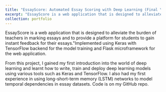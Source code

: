 ```yaml
---
title: "EssayScore: Automated Essay Scoring with Deep Learning (Final Year Project)"
excerpt: "EssayScore is a web application that is designed to alleviate the burden of teachers in marking essays and to provide a platform for students to gain instant feedback for their essays" <img src='/images/essayscore.png'>"
collection: portfolio
---
```

EssayScore is a web application that is designed to alleviate the burden of teachers in marking essays and to provide a platform for students to gain instant feedback for their essays."Implemented using Keras with TensorFlow backend for the model training and Flask microframework for the web application.

From this project, I gained my first introduction into the world of deep learning and learnt how to write, train and deploy deep learning models using various tools such as Keras and TensorFlow. I also had my first experience in using long-short-term memory (LSTM) networks to model temporal dependencies in essay datasets. Code is on my GitHub repo.
